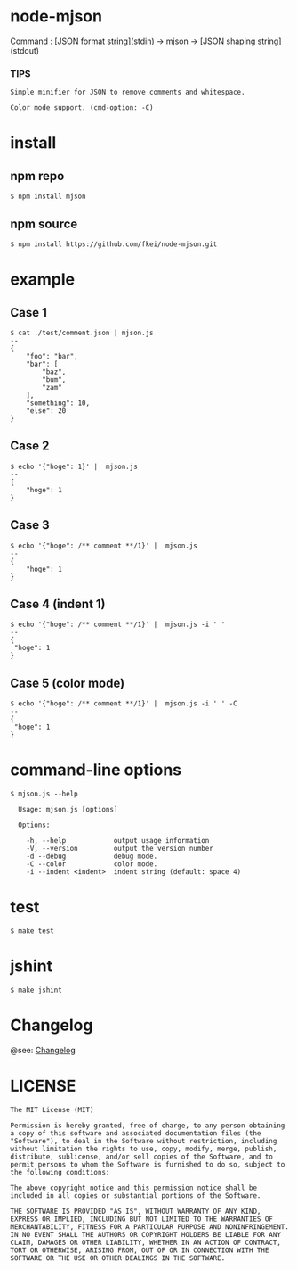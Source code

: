node-mjson
==========

Command : \[JSON format string\]\(stdin\) -> mjson -> \[JSON shaping string\]\(stdout\)

### TIPS

```
Simple minifier for JSON to remove comments and whitespace.

Color mode support. (cmd-option: -C)
```

# install

## npm repo

```
$ npm install mjson
```

##  npm source

```
$ npm install https://github.com/fkei/node-mjson.git
```

# example

## Case 1

```
$ cat ./test/comment.json | mjson.js
--
{
    "foo": "bar",
    "bar": [
        "baz",
        "bum",
        "zam"
    ],
    "something": 10,
    "else": 20
}
```

## Case 2

```
$ echo '{"hoge": 1}' |  mjson.js
--
{
    "hoge": 1
}
```

## Case 3

```
$ echo '{"hoge": /** comment **/1}' |  mjson.js
--
{
    "hoge": 1
}
```

## Case 4 (indent 1)

```
$ echo '{"hoge": /** comment **/1}' |  mjson.js -i ' '
--
{
 "hoge": 1
}
```

## Case 5 (color mode)

```
$ echo '{"hoge": /** comment **/1}' |  mjson.js -i ' ' -C
--
{
 "hoge": 1
}
```

# command-line options

```
$ mjson.js --help

  Usage: mjson.js [options]

  Options:

    -h, --help            output usage information
    -V, --version         output the version number
    -d --debug            debug mode.
    -C --color            color mode.
    -i --indent <indent>  indent string (default: space 4)
```

# test

```
$ make test
```

# jshint

```
$ make jshint
```

# Changelog

@see: [Changelog](https://github.com/fkei/node-mjson/blob/master/Changelog)

# LICENSE

```
The MIT License (MIT)

Permission is hereby granted, free of charge, to any person obtaining a copy of this software and associated documentation files (the "Software"), to deal in the Software without restriction, including without limitation the rights to use, copy, modify, merge, publish, distribute, sublicense, and/or sell copies of the Software, and to permit persons to whom the Software is furnished to do so, subject to the following conditions:

The above copyright notice and this permission notice shall be included in all copies or substantial portions of the Software.

THE SOFTWARE IS PROVIDED "AS IS", WITHOUT WARRANTY OF ANY KIND, EXPRESS OR IMPLIED, INCLUDING BUT NOT LIMITED TO THE WARRANTIES OF MERCHANTABILITY, FITNESS FOR A PARTICULAR PURPOSE AND NONINFRINGEMENT. IN NO EVENT SHALL THE AUTHORS OR COPYRIGHT HOLDERS BE LIABLE FOR ANY CLAIM, DAMAGES OR OTHER LIABILITY, WHETHER IN AN ACTION OF CONTRACT, TORT OR OTHERWISE, ARISING FROM, OUT OF OR IN CONNECTION WITH THE SOFTWARE OR THE USE OR OTHER DEALINGS IN THE SOFTWARE.
```

